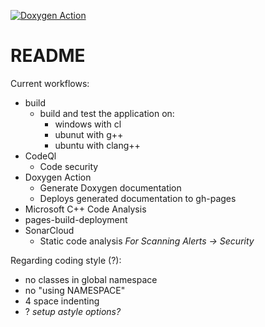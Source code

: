 [![Doxygen Action](https://github.com/DefinitelyNotSimon13/jsonToBatProject/actions/workflows/oxygenPages.yml/badge.svg)](https://github.com/DefinitelyNotSimon13/jsonToBatProject/actions/workflows/oxygenPages.yml) 

# README

Current workflows:
- build
    - build and test the application on:
        - windows with cl
        - ubunut with g++
        - ubuntu with clang++
- CodeQl
    - Code security
- Doxygen Action
    - Generate Doxygen documentation
    - Deploys generated documentation to gh-pages
- Microsoft C++ Code Analysis
- pages-build-deployment
- SonarCloud
    - Static code analysis
_For Scanning Alerts -> Security_

Regarding coding style (?):
- no classes in global namespace
- no "using NAMESPACE"
- 4 space indenting
- ?
_setup astyle options?_
